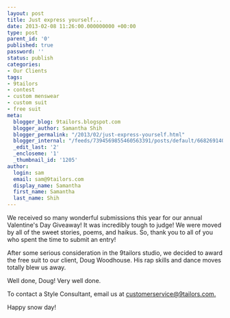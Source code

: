 ```yaml
---
layout: post
title: Just express yourself...
date: 2013-02-08 11:26:00.000000000 +00:00
type: post
parent_id: '0'
published: true
password: ''
status: publish
categories:
- Our Clients
tags:
- 9tailors
- contest
- custom menswear
- custom suit
- free suit
meta:
  blogger_blog: 9tailors.blogspot.com
  blogger_author: Samantha Shih
  blogger_permalink: "/2013/02/just-express-yourself.html"
  blogger_internal: "/feeds/7394569855460563391/posts/default/6682691409253393890"
  _edit_last: '2'
  _encloseme: '1'
  _thumbnail_id: '1205'
author:
  login: sam
  email: sam@9tailors.com
  display_name: Samantha
  first_name: Samantha
  last_name: Shih
---
```

We received so many wonderful submissions this year for our annual Valentine's Day Giveaway! It was incredibly tough to judge! We were moved by all of the sweet stories, poems, and haikus. So, thank you to all of you who spent the time to submit an entry!

After some serious consideration in the 9tailors studio, we decided to award the free suit to our client, Doug Woodhouse. His rap skills and dance moves totally blew us away.

Well done, Doug! Very well done.

To contact a Style Consultant, email us at [customerservice@9tailors.com.](http://customerservice@9tailors.com./)

Happy snow day!